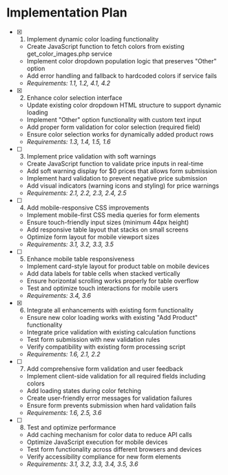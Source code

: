 # Implementation Plan

- [x] 1. Implement dynamic color loading functionality









  - Create JavaScript function to fetch colors from existing get_color_images.php service
  - Implement color dropdown population logic that preserves "Other" option
  - Add error handling and fallback to hardcoded colors if service fails
  - _Requirements: 1.1, 1.2, 4.1, 4.2_

- [x] 2. Enhance color selection interface












  - Update existing color dropdown HTML structure to support dynamic loading
  - Implement "Other" option functionality with custom text input
  - Add proper form validation for color selection (required field)
  - Ensure color selection works for dynamically added product rows
  - _Requirements: 1.3, 1.4, 1.5, 1.6_

- [ ] 3. Implement price validation with soft warnings


  - Create JavaScript function to validate price inputs in real-time
  - Add soft warning display for $0 prices that allows form submission
  - Implement hard validation to prevent negative price submission
  - Add visual indicators (warning icons and styling) for price warnings
  - _Requirements: 2.1, 2.2, 2.3, 2.4, 2.5_

- [ ] 4. Add mobile-responsive CSS improvements
  - Implement mobile-first CSS media queries for form elements
  - Ensure touch-friendly input sizes (minimum 44px height)
  - Add responsive table layout that stacks on small screens
  - Optimize form layout for mobile viewport sizes
  - _Requirements: 3.1, 3.2, 3.3, 3.5_

- [ ] 5. Enhance mobile table responsiveness
  - Implement card-style layout for product table on mobile devices
  - Add data labels for table cells when stacked vertically
  - Ensure horizontal scrolling works properly for table overflow
  - Test and optimize touch interactions for mobile users
  - _Requirements: 3.4, 3.6_

- [x] 6. Integrate all enhancements with existing form functionality



  - Ensure new color loading works with existing "Add Product" functionality
  - Integrate price validation with existing calculation functions
  - Test form submission with new validation rules
  - Verify compatibility with existing form processing script
  - _Requirements: 1.6, 2.1, 2.2_

- [ ] 7. Add comprehensive form validation and user feedback
  - Implement client-side validation for all required fields including colors
  - Add loading states during color fetching
  - Create user-friendly error messages for validation failures
  - Ensure form prevents submission when hard validation fails
  - _Requirements: 1.6, 2.5, 3.6_

- [ ] 8. Test and optimize performance
  - Add caching mechanism for color data to reduce API calls
  - Optimize JavaScript execution for mobile devices
  - Test form functionality across different browsers and devices
  - Verify accessibility compliance for new form elements
  - _Requirements: 3.1, 3.2, 3.3, 3.4, 3.5, 3.6_